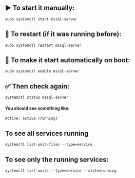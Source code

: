 
## ▶️ To start it manually:
```
sudo systemctl start mssql-server
```

## 🔄 To restart (if it was running before):

```
sudo systemctl restart mssql-server
```

## 🚀 To make it start automatically on boot:
```
sudo systemctl enable mssql-server
```

## ✅ Then check again:
```
systemctl status mssql-server
```

#### You should see something like:
```
Active: active (running)
```

## To see all services running 
```
systemctl list-unit-files --type=service
```

## To see only the running services:
```
systemctl list-units --type=service --state=running
```